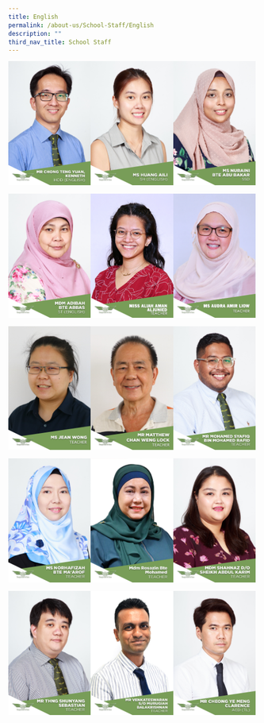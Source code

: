 ```yaml
---
title: English
permalink: /about-us/School-Staff/English
description: ""
third_nav_title: School Staff
---
```

<img src="/images/Mr%20Chong%20Teng%20Yuan,%20Kenneth.jpg" 
     style="width:33%;float:left"><img src="/images/Ms%20Huang%20Aili.jpg" 
     style="width:33%;float:left"><img src="/images/Ms%20Nuraini%20Bte%20Abu%20Bakar.jpg" 
     style="width:33%">
	
<img src="/images/Mdm%20Adibah%20Bte%20Abbas.jpg" 
     style="width:33%;float:left"><img src="/images/N04%20MISS%20ALIAH%20AMAN%20ALJUNIED.jpeg" 
     style="width:33%;float:left"><img src="/images/F01%20MS%20AUDRA%20AMIR%20LIOW.jpeg" 
     style="width:33%">

<img src="/images/MS%20JEAN%20WONG.jpeg" 
     style="width:33%;float:left"><img src="/images/MR%20MATTHEW%20CHAN%20WENG%20LOCK.jpeg" 
     style="width:33%;float:left"><img src="/images/Mr%20Mohamed%20Syafiq%20Bin%20Mohamed%20Rafid.jpg" 
     style="width:33%">
		 
<img src="/images/Ms%20Norhafizah%20Bte%20Ma'arof.jpg" 
     style="width:33%;float:left"><img src="/images/Mdm%20Rosazin%20Bte%20Mohamed.jpeg" 
     style="width:33%;float:left"><img src="/images/Mdm%20Shahnaz%20D_O%20Sheikh%20Abdul%20Karim.jpg" 
     style="width:33%">
		 
<img src="/images/Mr%20Thng%20Shunyang%20Sebastian.jpg" 
     style="width:33%;float:left"><img src="/images/Mr%20Venkateswaran%20S_O%20Murugiah%20Balakrishnan.jpg" 
     style="width:33%;float:left"><img src="/images/Mr%20Cheong%20Ye%20Meng%20Clarence.jpg" 
     style="width:33%">
		 
		 
